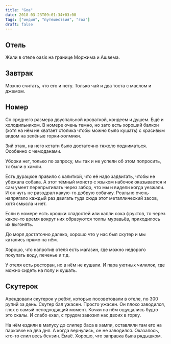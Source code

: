 ```yaml
---
title: "Goa"
date: 2018-03-23T09:01:34+03:00
Tags: ["индия", "путешествия", "гоа"]
draft: false
---
```


## Отель

Жили в отеле oasis на границе Моржима и Ашвема.

## Завтрак

Можно считать, что его и нету. Только чай и два тоста с маслом и джемом.

## Номер

Со среднего размера двуспальной кроваткой, кондеем и душем. Ещё и холодильником.
В номере очень темно, но зато есть хороший балкон (хотя на нём не хватает столика чтобы можно было кушать) с красивым видом на зелёные горки-холмики.

3ий этаж, на него кстати было достаточно тяжело подниматься. Особенно с чемоданами.

Уборки нет, только по запросу, мы так и не успели об этом попросить, тк были в хампи.

Есть дурацкое правило с калиткой, что её надо задвигать, чтобы не убежала собака.
А этот тёмный монстр с языком набочок оказывается и сам умеет перепрыгивать через забор,
что мы и видели когда уезжали. И он чуть не разодрал какую-то добрую собачку.
Реально очень напрягало каждый раз двигать туда сюда этот металлический засов, хотя смысла и нет.

Если в номере есть крошки сладостей или капли сока фруктов, то через какое-то время вокруг них образуются толпы муравьёв, приходилось их выгонять.

До моря достаточно далеко, хорошо что у нас был скутер и мы катались прямо на нём.

Хорошо, что напротив отеля есть магазин, где можно недорого покупать воду, печенье и т.д.

У отеля есть ресторан, но в нём не кушали. И пара уютных чилилок, где можно сидеть на полу и кушать.

## Скутерок

Арендовали скутерок у ребят, которых посоветовали в отеле, по 300 рупий за день.
Скутер бал ужасен. Просто ужасен. Он плохо заводился, глох в самый неподходящий момент.
Кочки на нём ощущались будто это скалы. И слабо ехал, с трудом завозил нас двоих в горку.

На нём ездили в мапусу до слипер баса в хампи, оставляли там его на парковке на два дня.
А когда вернулись, он не заводился. Оказалось, кто-то слил весь бензин. Ёмаё.
Хорошо, что заправка была рядышком.
